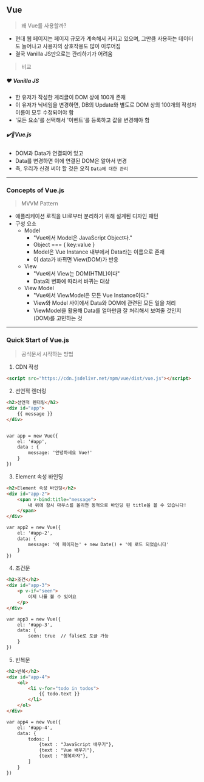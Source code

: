 ## Vue

> 왜 Vue를 사용할까?

- 현대 웹 페이지는 페이지 규모가 계속해서 커지고 있으며, 그만큼 사용하는 데이터도 늘어나고 사용자의 상호작용도 많이 이루어짐
- 결국 Vanilla JS만으로는 관리하기가 어려움



> 비교

##### ❤️ Vanilla JS

- 한 유저가 작성한 게리글이 DOM 상에 100개 존재
- 이 유저가 닉네임을 변경하면, DB의 Update와 별도로 DOM 상의 100개의 작성자 이름이 모두 수정되어야 함
- '모든 요소'를 선택해서 '이벤트'를 등록하고 값을 변경해야 함



##### ✔️💙Vue.js

- DOM과 Data가 연결되어 있고
- Data를 변경하면 이에 연결된 DOM은 알아서 변경
- 즉, 우리가 신경 써야 할 것은 오직 `Data에 대한 관리`



-----



### Concepts of Vue.js

> MVVM Pattern

- 애플리케이션 로직을 UI로부터 분리하기 위해 설계된 디자인 패턴
- 구성 요소 
  - Model
    - "Vue에서 Model은 JavaScript Object다."
    - Object === { key:value }
    - Model은 Vue Instance 내부에서 Data라는 이름으로 존재
    - 이 data가 바뀌면 View(DOM)가 반응
  - View
    - "Vue에서 View는 DOM(HTML)이다"
    - Data의 변화에 따라서 바뀌는 대상
  - View Model
    - "Vue에서 ViewModel은 모든 Vue Instance이다."
    - View와 Model 사이에서 Data와 DOM에 관련된 모든 일을 처리
    - ViewModel을 활용해 Data를 얼마만큼 잘 처리해서 보여줄 것인지(DOM)를 고민하는 것



----



### Quick Start of Vue.js

> 공식문서 시작하는 방법

1. CDN 작성

```html
<script src="https://cdn.jsdelivr.net/npm/vue/dist/vue.js"></script>
```

2. 선언적 렌더링

```html
<h2>선언적 렌더링</h2>
<div id="app">
    {{ message }}
</div>


var app = new Vue({
	el: '#app',
	data : {
		message: '안녕하세요 Vue!'
	}
})
```

3. Element 속성 바인딩

```html
<h2>Element 속성 바인딩</h2>
<div id="app-2">
    <span v-bind:title="message">
        내 위에 잠시 마우스를 올리면 동적으로 바인딩 된 title을 볼 수 있습니다!
    </span>
</div>

var app2 = new Vue({
	el: '#app-2',
	data: {
		message: '이 페이지는' + new Date() + '에 로드 되었습니다'
	}
})
```

4. 조건문

```html
<h2>조건</h2>
<div id="app-3">
    <p v-if="seen">
        이제 나를 볼 수 있어요
    </p>
</div>

var app3 = new Vue({
	el: '#app-3',
	data: {
		seen: true  // false로 토글 가능
	}
})
```

5. 반복문

```html
<h2>반복</h2>
<div id="app-4">
    <ol>
        <li v-for="todo in todos">
            {{ todo.text }}
        </li>
    </ol>
</div>

var app4 = new Vue({
	el: '#app-4',
	data: {
		todos: [
			{text : "JavaScript 배우기"},
			{text : "Vue 배우기"},
			{text : "행복하자"},
		]
	}
})
```

